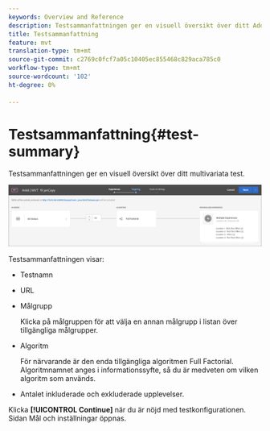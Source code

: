 ```yaml
---
keywords: Overview and Reference
description: Testsammanfattningen ger en visuell översikt över ditt Adobe Target Multivariate-test.
title: Testsammanfattning
feature: mvt
translation-type: tm+mt
source-git-commit: c2769c0fcf7a05c10405ec855468c829aca785c0
workflow-type: tm+mt
source-wordcount: '102'
ht-degree: 0%

---
```



# Testsammanfattning{#test-summary}

Testsammanfattningen ger en visuell översikt över ditt multivariata test.

![Testsammanfattning, dialogruta](/help/c-activities/c-multivariate-testing/t-create-multivariate-test/assets/summary2new.png)

Testsammanfattningen visar:

* Testnamn
* URL
* Målgrupp

   Klicka på målgruppen för att välja en annan målgrupp i listan över tillgängliga målgrupper.
* Algoritm

   För närvarande är den enda tillgängliga algoritmen Full Factorial. Algoritmnamnet anges i informationssyfte, så du är medveten om vilken algoritm som används.
* Antalet inkluderade och exkluderade upplevelser.

Klicka **[!UICONTROL Continue]** när du är nöjd med testkonfigurationen. Sidan Mål och inställningar öppnas.
